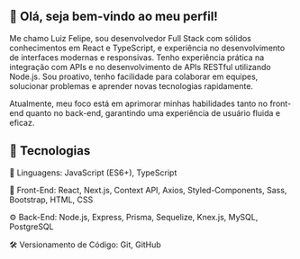 ## 👋 Olá, seja bem-vindo ao meu perfil!

Me chamo Luiz Felipe, sou desenvolvedor Full Stack com sólidos conhecimentos em React e TypeScript, e experiência no desenvolvimento de interfaces modernas e responsivas. Tenho experiência prática na integração com APIs e no desenvolvimento de APIs RESTful utilizando Node.js. Sou proativo, tenho facilidade para colaborar em equipes, solucionar problemas e aprender novas tecnologias rapidamente.

Atualmente, meu foco está em aprimorar minhas habilidades tanto no front-end quanto no back-end, garantindo uma experiência de usuário fluida e eficaz.

<h2>🚀 Tecnologias </h2>

📌 Linguagens: JavaScript (ES6+), TypeScript

🎨 Front-End: React, Next.js, Context API, Axios, Styled-Components, Sass, Bootstrap, HTML, CSS

⚙️ Back-End: Node.js, Express, Prisma, Sequelize, Knex.js, MySQL, PostgreSQL

🛠️ Versionamento de Código: Git, GitHub
